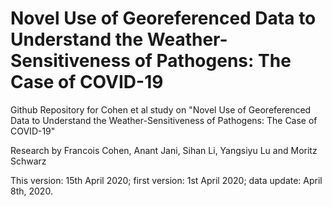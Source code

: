 # Novel Use of Georeferenced Data to Understand the Weather-Sensitiveness of Pathogens: The Case of COVID-19
Github Repository for Cohen et al study on "Novel Use of Georeferenced Data to Understand the Weather-Sensitiveness of Pathogens: The Case of COVID-19"

Research by Francois Cohen, Anant Jani, Sihan Li, Yangsiyu Lu and Moritz Schwarz

This version: 15th April 2020; first version: 1st April 2020; data update: April 8th, 2020.
